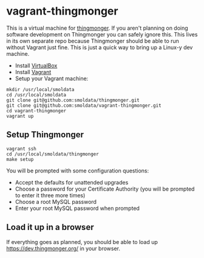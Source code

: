 # vagrant-thingmonger

This is a virtual machine for [thingmonger](https://github.com/smoldata/thingmonger). If you aren't planning on doing software development on Thingmonger you can safely ignore this. This lives in its own separate repo because Thingmonger should be able to run without Vagrant just fine. This is just a quick way to bring up a Linux-y dev machine.

* Install [VirtualBox](https://www.virtualbox.org/wiki/Downloads)
* Install [Vagrant](https://www.vagrantup.com/downloads.html)
* Setup your Vagrant machine:

```
mkdir /usr/local/smoldata
cd /usr/local/smoldata
git clone git@github.com:smoldata/thingmonger.git
git clone git@github.com:smoldata/vagrant-thingmonger.git
cd vagrant-thingmonger
vagrant up
```

## Setup Thingmonger

```
vagrant ssh
cd /usr/local/smoldata/thingmonger
make setup
```

You will be prompted with some configuration questions:

* Accept the defaults for unattended upgrades
* Choose a password for your Certificate Authority (you will be prompted to enter it three more times)
* Choose a root MySQL password
* Enter your root MySQL password when prompted

## Load it up in a browser

If everything goes as planned, you should be able to load up https://dev.thingmonger.org/ in your browser.
